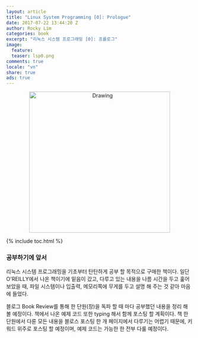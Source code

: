```yaml
---
layout: article
title: "Linux System Programming [0]: Prologue"
date: 2017-07-22 13:44:20 Z
author: Rocky Lim
categories: book
excerpt: "리눅스 시스템 프로그래밍 [0]: 프롤로그"
image:
  feature:
  teaser: lsp0.png
comments: true
locale: "vn"
share: true
ads: true
---
```



<p style="text-align: center;">
	<img src="{{ site.url }}/images/lsp.gif" alt="Drawing" style="width: 380px;"/>
</p>


{% include toc.html %}

### 공부하기에 앞서
리눅스 시스템 프로그래밍을 기초부터 탄탄하게 공부 할 목적으로 구매한 책이다. 일단 O'REILLY에서 나온 책이기에 밑음이 갔고, 다루고 있는 내용을 나름 시간을 두고 훑어 보았을 때, 파일 시스템이나 입출력, 메모리쪽에 무게를 두고 설명 해 주는 것 같아 마음에 들었다.

블로그 Book Review를 통해 한 단원(장)을 독파 할 때 마다 공부했던 내용을 정리 해 볼 예정이다. 책에서 나온 예제 코드 또한 typing 해서 함께 포스팅 할 계획이다. 책 한 단원에서 다룬 모든 내용을 블로스 포스팅 한 개 페이지에서 다루기는 어렵기 때문에, 키워드 위주로 포스팅 할 예정이며, 예제 코드는 가능한 한 전부 다룰 예정이다.

